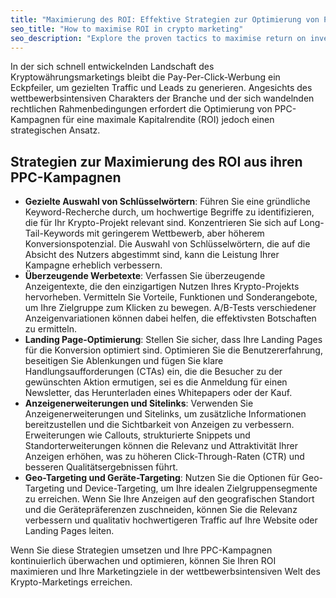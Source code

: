 ```yaml
---
title: "Maximierung des ROI: Effektive Strategien zur Optimierung von PPC-Kampagnen im Krypto-Marketing"
seo_title: "How to maximise ROI in crypto marketing"
seo_description: "Explore the proven tactics to maximise return on investment in your crypto marketing efforts. Get insights from actual Vancant Group campaigns."
---
```


In der sich schnell entwickelnden Landschaft des Kryptowährungsmarketings bleibt die Pay-Per-Click-Werbung ein Eckpfeiler, um gezielten Traffic und Leads zu generieren. Angesichts des wettbewerbsintensiven Charakters der Branche und der sich wandelnden rechtlichen Rahmenbedingungen erfordert die Optimierung von PPC-Kampagnen für eine maximale Kapitalrendite (ROI) jedoch einen strategischen Ansatz. 

## Strategien zur Maximierung des ROI aus ihren PPC-Kampagnen

*   **Gezielte Auswahl von Schlüsselwörtern**: Führen Sie eine gründliche Keyword-Recherche durch, um hochwertige Begriffe zu identifizieren, die für Ihr Krypto-Projekt relevant sind. Konzentrieren Sie sich auf Long-Tail-Keywords mit geringerem Wettbewerb, aber höherem Konversionspotenzial. Die Auswahl von Schlüsselwörtern, die auf die Absicht des Nutzers abgestimmt sind, kann die Leistung Ihrer Kampagne erheblich verbessern.
*   **Überzeugende Werbetexte**: Verfassen Sie überzeugende Anzeigentexte, die den einzigartigen Nutzen Ihres Krypto-Projekts hervorheben. Vermitteln Sie Vorteile, Funktionen und Sonderangebote, um Ihre Zielgruppe zum Klicken zu bewegen. A/B-Tests verschiedener Anzeigenvariationen können dabei helfen, die effektivsten Botschaften zu ermitteln.
*   **Landing Page-Optimierung**: Stellen Sie sicher, dass Ihre Landing Pages für die Konversion optimiert sind. Optimieren Sie die Benutzererfahrung, beseitigen Sie Ablenkungen und fügen Sie klare Handlungsaufforderungen (CTAs) ein, die die Besucher zu der gewünschten Aktion ermutigen, sei es die Anmeldung für einen Newsletter, das Herunterladen eines Whitepapers oder der Kauf.
*   **Anzeigenerweiterungen und Sitelinks**: Verwenden Sie Anzeigenerweiterungen und Sitelinks, um zusätzliche Informationen bereitzustellen und die Sichtbarkeit von Anzeigen zu verbessern. Erweiterungen wie Callouts, strukturierte Snippets und Standorterweiterungen können die Relevanz und Attraktivität Ihrer Anzeigen erhöhen, was zu höheren Click-Through-Raten (CTR) und besseren Qualitätsergebnissen führt.
*   **Geo-Targeting und Geräte-Targeting**: Nutzen Sie die Optionen für Geo-Targeting und Device-Targeting, um Ihre idealen Zielgruppensegmente zu erreichen. Wenn Sie Ihre Anzeigen auf den geografischen Standort und die Gerätepräferenzen zuschneiden, können Sie die Relevanz verbessern und qualitativ hochwertigeren Traffic auf Ihre Website oder Landing Pages leiten.

Wenn Sie diese Strategien umsetzen und Ihre PPC-Kampagnen kontinuierlich überwachen und optimieren, können Sie Ihren ROI maximieren und Ihre Marketingziele in der wettbewerbsintensiven Welt des Krypto-Marketings erreichen.
